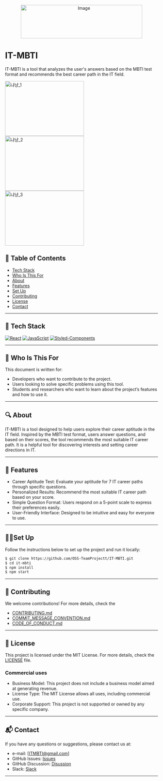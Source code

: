 <p align="center">
  <img src="https://github.com/user-attachments/assets/6948526c-5c9d-49d5-a0e9-67e135fb1bcf" alt="Image" width="400" height="110">
</p>

# IT-MBTI
IT-MBTI is a tool that analyzes the user's answers based on the MBTI test format and recommends the best career path in the IT field.

<img alt="냐냥_1" src="https://github.com/user-attachments/assets/e790ef00-76e9-4065-9bc0-d5adbe66b401" width="260" height="180">
<img alt="냐냥_2" src="https://github.com/user-attachments/assets/59a53c09-ad1d-4a33-babe-8739138ab1a9" width="260" height="180">
<img alt="냐냥_3" src="https://github.com/user-attachments/assets/0e657e13-1be4-42da-9dde-83ca8f97f209" width="260" height="180">



## 📖 Table of Contents
- [Tech Stack](#tech-stack)
- [Who Is This For](#who-is-this-for)
- [About](#about)
- [Features](#features)
- [Set Up](#set-up)
- [Contributing](#contributing)
- [License](#license)
- [Contact](#contact)

---

## 🔧 Tech Stack
[![React](https://img.shields.io/badge/React-61DAFB?style=for-the-badge&logo=react&logoColor=white)](https://reactjs.org/)
[![JavaScript](https://img.shields.io/badge/JavaScript-F7DF1E?style=for-the-badge&logo=javascript&logoColor=black)](https://developer.mozilla.org/en-US/docs/Web/JavaScript)
[![Styled-Components](https://img.shields.io/badge/Styled--Components-DB7093?style=for-the-badge&logo=styled-components&logoColor=white)](https://styled-components.com/)

---

## 🎯 Who Is This For
This document is written for:
- Developers who want to contribute to the project.
- Users looking to solve specific problems using this tool.
- Students and researchers who want to learn about the project’s features and how to use it.

---

## 🔍 About
IT-MBTI is a tool designed to help users explore their career aptitude in the IT field.
Inspired by the MBTI test format, users answer questions, and based on their scores, the tool recommends the most suitable IT career path.
It is a helpful tool for discovering interests and setting career directions in IT.

---

## 🚀 Features
- Career Aptitude Test: Evaluate your aptitude for 7 IT career paths through specific questions.
- Personalized Results: Recommend the most suitable IT career path based on your score.
- Simple Question Format: Users respond on a 5-point scale to express their preferences easily.
- User-Friendly Interface: Designed to be intuitive and easy for everyone to use.

---

## 🏃🏻Set Up

Follow the instructions below to set up the project and run it locally:

```sh
$ git clone https://github.com/OSS-TeamProjectt/IT-MBTI.git
$ cd it-mbti
$ npm install
$ npm start
```

---

## 🤝 Contributing
We welcome contributions!
For more details, check the 
- [CONTRIBUTING.md](./CONTRIBUTING.md)
- [COMMIT_MESSAGE_CONVENTION.md](./COMMIT_MESSAGE_CONVENTION.md)
- [CODE_OF_CONDUCT.md](./CODE_OF_CONDUCT.md)

---

## 📜 License
This project is licensed under the MIT License. 
For more details, check the [LICENSE](./LICENSE) file.

### Commercial uses
- Business Model: This project does not include a business model aimed at generating revenue.
- License Type: The MIT License allows all uses, including commercial use.
- Corporate Support: This project is not supported or owned by any specific company.

---

## 📬 Contact
If you have any questions or suggestions, please contact us at:
- e-mail: [ITMBTI@gmail.com]
- GitHub Issues: [Issues](https://github.com/OSS-TeamProjectt/IT-MBTI/issues)
- GitHub Discussion: [Disussion](https://github.com/OSS-TeamProjectt/IT-MBTI/discussions)
- Slack: [Slack](https://join.slack.com/t/itmbti/shared_invite/zt-2v18olu5y-Ukg4gNxEeWflyGDm0vhIEw)
---
